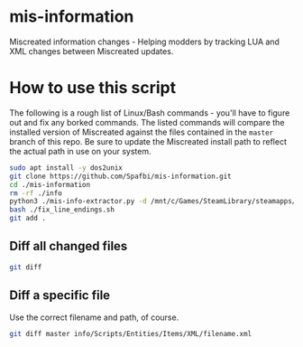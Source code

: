 # mis-information
Miscreated information changes - Helping modders by tracking LUA and XML changes between Miscreated updates.

# How to use this script
The following is a rough list of Linux/Bash commands - you'll have to figure out and fix any borked commands. The listed commands will compare the installed version of Miscreated against the files contained in the `master` branch of this repo. Be sure to update the Miscreated install path to reflect the actual path in use on your system.
```bash
sudo apt install -y dos2unix
git clone https://github.com/Spafbi/mis-information.git
cd ./mis-information
rm -rf ./info
python3 ./mis-info-extractor.py -d /mnt/c/Games/SteamLibrary/steamapps/common/Miscreated
bash ./fix_line_endings.sh
git add .
```
## Diff all changed files
```bash
git diff
```
## Diff a specific file
Use the correct filename and path, of course.
```bash
git diff master info/Scripts/Entities/Items/XML/filename.xml
```
